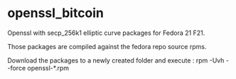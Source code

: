 # openssl_bitcoin
Openssl with secp_256k1 elliptic curve packages for Fedora 21 F21.

Those packages are compiled against the fedora repo source rpms.

Download the packages to a newly created folder and execute : rpm -Uvh --force openssl-*.rpm
